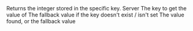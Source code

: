 <function name="GetInt" parent="IGameEvent" type="classfunc">
	<description>
		Returns the integer stored in the specific key.
	</description>
	<realm>Server</realm>
	<args>
		<arg name="key" type="string">The key to get the value of</arg>
		<arg name="fallback" type="number">The fallback value if the key doesn't exist / isn't set</arg>
	</args>
	<rets>
		<ret name="value" type="number">The value found, or the fallback value</ret>
	</rets>
</function>